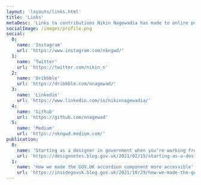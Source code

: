 ```yaml
---
layout: 'layouts/links.html'
title: 'Links'
metaDesc: 'Links to contributions Nikin Nagewadia has made to online publications, as well as links to his profile on popular social media sites.'
socialImage: /images/profile.png
social:
  0: 
    name: 'Instagram'
    url: 'https://www.instagram.com/nkngwd/'
  1:
    name: 'Twitter'
    url: 'https://twitter.com/nikin_n'
  2:
    name: 'Dribbble'
    url: 'https://dribbble.com/nnagewad/'
  3:
    name: 'Linkedin'
    url: 'https://www.linkedin.com/in/nikinnagewadia/'
  4: 
    name: 'Github'
    url: 'https://github.com/nnagewad'
  5:
    name: 'Medium'
    url: 'https://nkngwd.medium.com/'
publication:
  0:
    name: 'Starting as a designer in government when you’re working from home'
    url: 'https://designnotes.blog.gov.uk/2021/02/15/starting-as-a-designer-in-government-when-youre-working-from-home/'
  1:
    name: 'How we made the GOV.UK accordion component more accessible'
    url: 'https://insidegovuk.blog.gov.uk/2021/10/29/how-we-made-the-gov-uk-accordion-component-more-accessible/'
---
```

